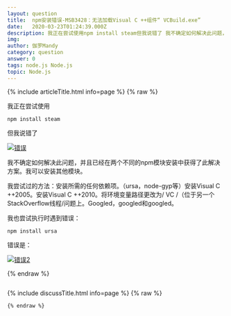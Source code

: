 ```yaml
---
layout: question
title:  npm安装错误-MSB3428：无法加载Visual C ++组件“ VCBuild.exe”
date:   2020-03-23T01:24:39.000Z
description: 我正在尝试使用npm install steam但我说错了 我不确定如何解决此问题，并且已经在两个不同的npm模块安装中获得了此解决方案...
img: 
author: 伽罗Mandy
category: question
answer: 0
tags: node.js Node.js
topic: Node.js
---
```

<div class="article-root">
  <div class="article">
    {% include articleTitle.html info=page %}
    {% raw %}
    <div class="article-content"><p><font style="vertical-align: inherit;"><font style="vertical-align: inherit;">我正在尝试使用</font></font></p>

<pre><code>npm install steam
</code></pre>

<p><font style="vertical-align: inherit;"><font style="vertical-align: inherit;">但我说错了 </font></font></p>

<p><a href="https://www.samyoc.com//uploads/users/24357/images/thumbnails/1584926551682.png" data-src="https://www.samyoc.com//uploads/users/24357/images/1584926551682.png" rel="noreferrer"><img src="https://i.stack.imgur.com/82p3A.png" alt="错误"></a></p>

<p><font style="vertical-align: inherit;"><font style="vertical-align: inherit;">我不确定如何解决此问题，并且已经在两个不同的npm模块安装中获得了此解决方案。</font><font style="vertical-align: inherit;">我可以安装其他模块。</font></font></p>

<p><font style="vertical-align: inherit;"><font style="vertical-align: inherit;">我尝试过的方法：安装所需的任何依赖项。</font><font style="vertical-align: inherit;">（ursa，node-gyp等）安装Visual C ++2005。安装Visual C ++2010。将环境变量路径更改为/ VC /（位于另一个StackOverflow线程/问题上。Googled，googled和googled。</font></font></p>

<p><font style="vertical-align: inherit;"><font style="vertical-align: inherit;">我也尝试执行时遇到错误：</font></font></p>

<pre><code>npm install ursa
</code></pre>

<p><font style="vertical-align: inherit;"><font style="vertical-align: inherit;">错误是：</font></font></p>

<p><a href="https://www.samyoc.com//uploads/users/24357/images/thumbnails/1584926551689.png" data-src="https://www.samyoc.com//uploads/users/24357/images/1584926551689.png" rel="noreferrer"><img src="https://i.stack.imgur.com/doHqt.png" alt="错误2"></a></p></div>
    {% endraw %}
  </div>
  <p style="height: 0;width:0;overflow: hidden;"> 第2583篇《npm安装错误-MSB3428：无法加载Visual C ++组件“ VCBuild.exe”》来自Winter(https://github.com/aiyld/aiyld.github.io)的站点</p>
  <div class="discuss-wrapper">
    {% include discussTitle.html info=page %}
    {% raw %}
    
    {% endraw %}
  </div>
<div>
